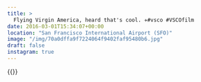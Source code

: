```yaml
---
title: >
  Flying Virgin America, heard that's cool. ✈️#vsco #VSCOfilm
date: 2016-03-01T15:34:07+00:00
location: "San Francisco International Airport (SFO)"
image: "/img/70a0dffa9f7224064f9402faf95480b6.jpg"
draft: false
instagram: true
---
```


{{<photo src="/img/70a0dffa9f7224064f9402faf95480b6.jpg">}}
